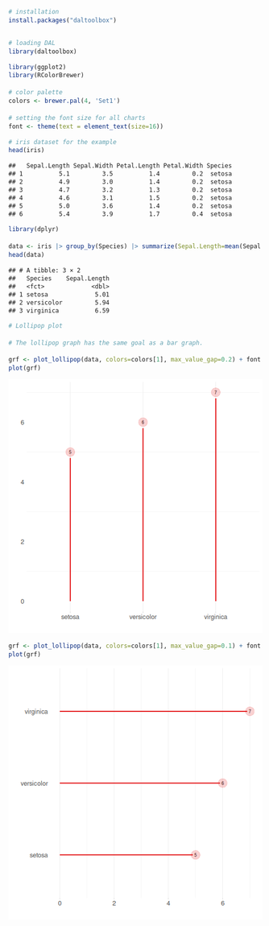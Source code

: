 
``` r
# installation 
install.packages("daltoolbox")
```

```

```

``` r
# loading DAL
library(daltoolbox) 
```


``` r
library(ggplot2)
library(RColorBrewer)

# color palette
colors <- brewer.pal(4, 'Set1')

# setting the font size for all charts
font <- theme(text = element_text(size=16))
```


``` r
# iris dataset for the example
head(iris)
```

```
##   Sepal.Length Sepal.Width Petal.Length Petal.Width Species
## 1          5.1         3.5          1.4         0.2  setosa
## 2          4.9         3.0          1.4         0.2  setosa
## 3          4.7         3.2          1.3         0.2  setosa
## 4          4.6         3.1          1.5         0.2  setosa
## 5          5.0         3.6          1.4         0.2  setosa
## 6          5.4         3.9          1.7         0.4  setosa
```


``` r
library(dplyr)

data <- iris |> group_by(Species) |> summarize(Sepal.Length=mean(Sepal.Length))
head(data)
```

```
## # A tibble: 3 × 2
##   Species    Sepal.Length
##   <fct>             <dbl>
## 1 setosa             5.01
## 2 versicolor         5.94
## 3 virginica          6.59
```


``` r
# Lollipop plot

# The lollipop graph has the same goal as a bar graph.

grf <- plot_lollipop(data, colors=colors[1], max_value_gap=0.2) + font
plot(grf)
```

![plot of chunk unnamed-chunk-5](fig/grf_lollipop/unnamed-chunk-5-1.png)


``` r
grf <- plot_lollipop(data, colors=colors[1], max_value_gap=0.1) + font + coord_flip() 
plot(grf)
```

![plot of chunk unnamed-chunk-6](fig/grf_lollipop/unnamed-chunk-6-1.png)

